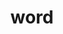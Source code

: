 ---
category: 4-letters
denotation: null
name: word
reference_link: https://www.etymonline.com/word/word
root_language: null
root_name: null
title: word
type: free
word_sums:
- respelling: word
  sum: 'Word + '
---